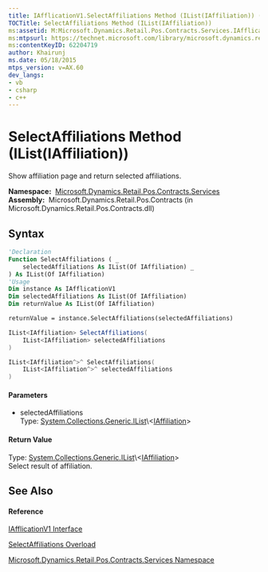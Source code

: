 ```yaml
---
title: IAfflicationV1.SelectAffiliations Method (IList(IAffiliation)) (Microsoft.Dynamics.Retail.Pos.Contracts.Services)
TOCTitle: SelectAffiliations Method (IList(IAffiliation))
ms:assetid: M:Microsoft.Dynamics.Retail.Pos.Contracts.Services.IAfflicationV1.SelectAffiliations(System.Collections.Generic.IList{Microsoft.Dynamics.Retail.Pos.Contracts.DataEntity.IAffiliation})
ms:mtpsurl: https://technet.microsoft.com/library/microsoft.dynamics.retail.pos.contracts.services.iafflicationv1.selectaffiliations(v=AX.60)
ms:contentKeyID: 62204719
author: Khairunj
ms.date: 05/18/2015
mtps_version: v=AX.60
dev_langs:
- vb
- csharp
- c++
---
```


# SelectAffiliations Method (IList(IAffiliation))

Show affiliation page and return selected affiliations.

**Namespace:**  [Microsoft.Dynamics.Retail.Pos.Contracts.Services](microsoft-dynamics-retail-pos-contracts-services-namespace.md)  
**Assembly:**  Microsoft.Dynamics.Retail.Pos.Contracts (in Microsoft.Dynamics.Retail.Pos.Contracts.dll)

## Syntax

``` vb
'Declaration
Function SelectAffiliations ( _
    selectedAffiliations As IList(Of IAffiliation) _
) As IList(Of IAffiliation)
'Usage
Dim instance As IAfflicationV1
Dim selectedAffiliations As IList(Of IAffiliation)
Dim returnValue As IList(Of IAffiliation)

returnValue = instance.SelectAffiliations(selectedAffiliations)
```

``` csharp
IList<IAffiliation> SelectAffiliations(
    IList<IAffiliation> selectedAffiliations
)
```

``` c++
IList<IAffiliation^>^ SelectAffiliations(
    IList<IAffiliation^>^ selectedAffiliations
)
```

#### Parameters

  - selectedAffiliations  
    Type: [System.Collections.Generic.IList](https://technet.microsoft.com/library/5y536ey6\(v=ax.60\))\<[IAffiliation](iaffiliation-interface-microsoft-dynamics-retail-pos-contracts-dataentity.md)\>  

#### Return Value

Type: [System.Collections.Generic.IList](https://technet.microsoft.com/library/5y536ey6\(v=ax.60\))\<[IAffiliation](iaffiliation-interface-microsoft-dynamics-retail-pos-contracts-dataentity.md)\>  
Select result of affiliation.  

## See Also

#### Reference

[IAfflicationV1 Interface](iafflicationv1-interface-microsoft-dynamics-retail-pos-contracts-services.md)

[SelectAffiliations Overload](iafflicationv1-selectaffiliations-method-microsoft-dynamics-retail-pos-contracts-services.md)

[Microsoft.Dynamics.Retail.Pos.Contracts.Services Namespace](microsoft-dynamics-retail-pos-contracts-services-namespace.md)

